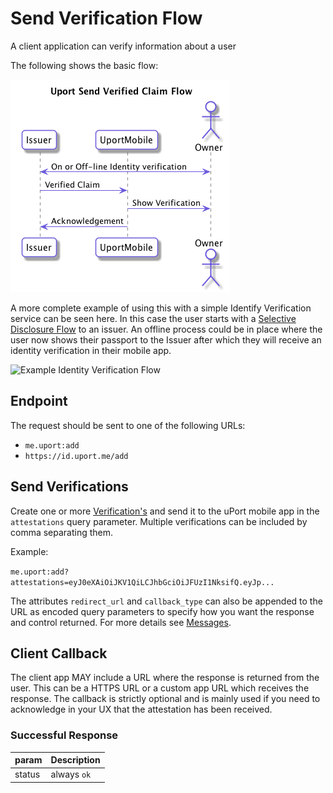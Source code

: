 # Send Verification Flow

A client application can verify information about a user

The following shows the basic flow:

![Verification Flow](verification.png)

A more complete example of using this with a simple Identify Verification service can be seen here. In this case the user starts with a [Selective Disclosure Flow](selectivedisclosure.md) to an issuer. An offline process could be in place where the user now shows their passport to the Issuer after which they will receive an identity verification in their mobile app.

![Example Identity Verification Flow](identityverification.png)

## Endpoint

The request should be sent to one of the following URLs:

- `me.uport:add`
- `https://id.uport.me/add`

## Send Verifications

Create one or more [Verification's](../messages/verification.md) and send it to the uPort mobile app in the `attestations` query parameter. Multiple verifications can be included by comma separating them.

Example:

`me.uport:add?attestations=eyJ0eXAiOiJKV1QiLCJhbGciOiJFUzI1NksifQ.eyJp...`

The attributes `redirect_url` and `callback_type` can also be appended to the URL as encoded query parameters to specify how you want the response and control returned. For more details see [Messages](./index.md#json-web-token).


## Client Callback

The client app MAY include a URL where the response is returned from the user. This can be a HTTPS URL or a custom app URL which receives the response. The callback is strictly optional and is mainly used if you need to acknowledge in your UX that the attestation has been received.

### Successful Response

param  | Description
------ | -----------
status | always `ok`
